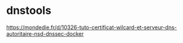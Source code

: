 # dnstools


https://mondedie.fr/d/10326-tuto-certificat-wilcard-et-serveur-dns-autoritaire-nsd-dnssec-docker
